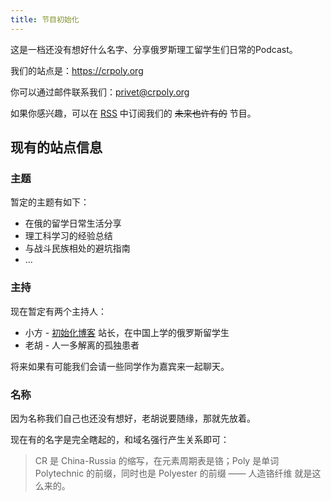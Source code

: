 ```yaml
---
title: 节目初始化
---
```

这是一档还没有想好什么名字、分享俄罗斯理工留学生们日常的Podcast。

我们的站点是：https://crpoly.org

你可以通过邮件联系我们：privet@crpoly.org

如果你感兴趣，可以在 [RSS](/feed/) 中订阅我们的 ~~未来也许有的~~ 节目。

## 现有的站点信息

### 主题

暂定的主题有如下：

- 在俄的留学日常生活分享
- 理工科学习的经验总结
- 与战斗民族相处的避坑指南
- ...

### 主持

现在暂定有两个主持人：

- 小方 - [初始化博客](https://init.blog) 站长，在中国上学的俄罗斯留学生
- 老胡 - 人一多解离的孤独患者

将来如果有可能我们会请一些同学作为嘉宾来一起聊天。

### 名称

因为名称我们自己也还没有想好，老胡说要随缘，那就先放着。

现在有的名字是完全瞎起的，和域名强行产生关系即可：

> CR 是 China-Russia 的缩写，在元素周期表是铬；Poly 是单词 Polytechnic 的前缀，同时也是 Polyester 的前缀 —— 人造铬纤维 就是这么来的。

